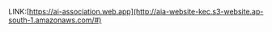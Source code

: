 LINK:[https://ai-association.web.app](http://aia-website-kec.s3-website.ap-south-1.amazonaws.com/#)
